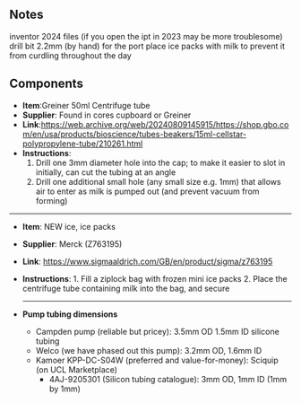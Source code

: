 
## Notes
inventor 2024 files (if you open the ipt in 2023 may be more troublesome)
drill bit 2.2mm (by hand) for the port
place ice packs with milk to prevent it from curdling throughout the day 

## Components

- **Item**:Greiner 50ml Centrifuge tube
- **Supplier**: Found in cores cupboard or Greiner
- **Link**:https://web.archive.org/web/20240809145915/https://shop.gbo.com/en/usa/products/bioscience/tubes-beakers/15ml-cellstar-polypropylene-tube/210261.html
- **Instructions**:
    1. Drill one 3mm diameter hole into the cap; to make it easier to slot in initially, can cut the tubing at an angle
    2. Drill one additional small hole (any small size e.g. 1mm) that allows air to enter as milk is pumped out (and prevent vacuum from forming)
------- 

- **Item**: NEW ice, ice packs
- **Supplier**: Merck (Z763195) 
- **Link**: https://www.sigmaaldrich.com/GB/en/product/sigma/z763195
- **Instructions**:
      1. Fill a ziplock bag with frozen mini ice packs
      2. Place the centrifuge tube containing milk into the bag, and secure

  -------

- **Pump tubing dimensions**
  - Campden pump (reliable but pricey):  3.5mm OD 1.5mm ID silicone tubing
  - Welco (we have phased out this pump): 3.2mm OD, 1.6mm ID
  - Kamoer KPP-DC-S04W (preferred and value-for-money): Sciquip (on UCL Marketplace)
    - 4AJ-9205301 (Silicon tubing catalogue): 3mm OD, 1mm ID (1mm by 1mm)
   
  
